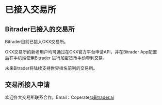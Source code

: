 # 已接入交易所



## Bitrader已接入的交易所

Bitrader目前已接入OKX交易所。

OKX交易所的新老用户均可通过在OKX官方平台申请API，并在Bitrader App配置后在手机端使用Bitrader 进行加密货币手动套利交易。

未来Bitrader将陆续支持世界排名前列的交易所。

## 交易所接入申请

欢迎各大交易所联系合作，Email：Coperate[@Bitrader.ai](mailto:Openplatform@Bitrader.ai)
